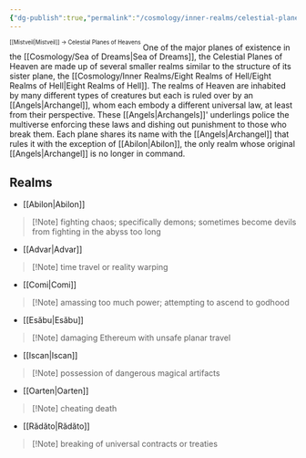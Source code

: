 ```yaml
---
{"dg-publish":true,"permalink":"/cosmology/inner-realms/celestial-planes-of-heaven/celestial-planes-of-heaven/"}
---
```


<sup><sup>[[Mistveil\|Mistveil]] → Celestial Planes of Heavens</sup></sup> 
One of the major planes of existence in the [[Cosmology/Sea of Dreams\|Sea of Dreams]], the Celestial Planes of Heaven are made up of several smaller realms similar to the structure of its sister plane, the [[Cosmology/Inner Realms/Eight Realms of Hell/Eight Realms of Hell\|Eight Realms of Hell]]. The realms of Heaven are inhabited by many different types of creatures but each is ruled over by an [[Angels\|Archangel]], whom each embody a different universal law, at least from their perspective. These [[Angels\|Archangels]]' underlings police the multiverse enforcing these laws and dishing out punishment to those who break them. Each plane shares its name with the [[Angels\|Archangel]] that rules it with the exception of [[Abilon\|Abilon]], the only realm whose original [[Angels\|Archangel]] is no longer in command.

## Realms
- [[Abilon\|Abilon]]
>[!Note] fighting chaos; specifically demons; sometimes become devils from fighting in the abyss too long
- [[Advar\|Advar]]
>[!Note] time travel or reality warping
- [[Comi\|Comi]]
>[!Note] amassing too much power; attempting to ascend to godhood 
- [[Esăbu\|Esăbu]] 
>[!Note] damaging Ethereum with unsafe planar travel
- [[Iscan\|Iscan]] 
>[!Note] possession of dangerous magical artifacts
- [[Oarten\|Oarten]] 
>[!Note] cheating death
- [[Rădăto\|Rădăto]] 
>[!Note] breaking of universal contracts or treaties